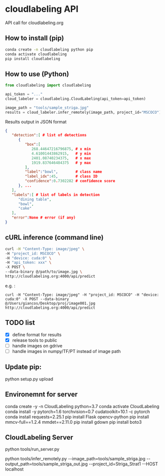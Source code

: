 # cloudlabeling API
API call for cloudlabeling.org

## How to install (pip)

```bash
conda create -n cloudlabeling python pip
conda activate cloudlabeling
pip install cloudlabeling
```

## How to use (Python)

```python
from cloudlabeling import cloudlabeling

api_token = "..."
cloud_labeler = cloudlabeling.CloudLabeling(api_token=api_token)

image_path = "tools/sample_striga.jpg"
results = cloud_labeler.infer_remotely(image_path, project_id="MSCOCO")
```

Results output in JSON format

```json
{
   "detection":[ # list of detections
      {
         "box":[
            268.44647216796875, # x min
            4.61001443862915,   # y min
            2401.08740234375,   # x max
            1919.837646484375   # y max
         ],
         "label":"bowl",        # class name
         "label_idx":45,        # class ID
         "confidence":0.7302282 # confidence score
      }, ...
   ],
   "labels":[ # list of labels in detection
      "dining table",
      "bowl",
      "cake"
   ],
   "error":None # error (if any)
}
```

## cURL inference (command line)

```bash
curl -H "Content-Type: image/jpeg" \
-H "project_id: MSCOCO" \
-H "device: cuda:0" \
-H "api_token: xxx" \
-X POST \
--data-binary @/path/to/image.jpg \
http://cloudlabeling.org:4000/api/predict
```

e.g. :

```
curl -H "Content-Type: image/jpeg" -H "project_id: MSCOCO" -H "device: cuda:0" -X POST --data-binary @/Users/giancos/Desktop/proj/image001.jpg http://cloudlabeling.org:4000/api/predict
```

## TODO list

- [x] define format for results
- [x] release tools to public
- [ ] handle images on gdrive
- [ ] handle images in numpy/TF/PT instead of image path

## Update pip:

python setup.py upload


## Environemnt for server

conda create -y -n CloudLabeling python=3.7
conda activate CloudLabeling
conda install -y pytorch=1.6 torchvision=0.7 cudatoolkit=10.1 -c pytorch
conda install requests=2.25.1
pip install Flask opencv-python
pip install mmcv-full==1.2.4 mmdet==2.11.0
pip install gdown
pip install boto3

## CloudLabeling Server

python tools/run_server.py

python tools/infer_remotely.py --image_path=tools/sample_striga.jpg --output_path=tools/sample_striga_out.jpg --project_id=Striga_Strat1 --HOST localhost